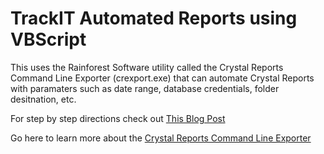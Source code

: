 # TrackIT Automated Reports using VBScript

This uses the Rainforest Software utility called the Crystal Reports Command Line Exporter (crexport.exe) that can automate Crystal Reports with paramaters such as date range, database credentials, folder desitnation, etc.

For step by step directions check out [This Blog Post](http://tresdev.blogspot.com/2013/04/automating-trackit-reports.html)

Go here to learn more about the [Crystal Reports Command Line Exporter](http://www.rainforestnet.com/crystal-reports-exporter/index.html)
